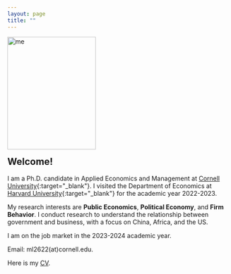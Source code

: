 ```yaml
---
layout: page
title: ""
---
```


<p><img src="https://mengwei-lin.github.io/lin_photo.JPG" alt="me" align="left" style="width:200px;height:256px;padding:0px"></p>

<br>
<br>
<br>
<br>
<br>
<br>
<br>
<br>
<br>
<br>
<br>
<p style="clear: both;"> </p> 
  
## Welcome!
I am a Ph.D. candidate in Applied Economics and Management at [Cornell University](https://www.cornell.edu/){:target="_blank"}. I visited the Department of Economics at [Harvard University](https://www.harvard.edu/){:target="_blank"} for the academic year 2022-2023.

My research interests are **Public Economics**, **Political Economy**, and **Firm Behavior**. I conduct research to understand the relationship between government and business, with a focus on China, Africa, and the US.

I am on the job market in the 2023-2024 academic year.

Email: ml2622(at)cornell.edu.

Here is my [CV](lin_cv.pdf).

